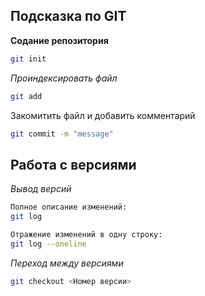 ## Подсказка по GIT

**Содание репозитория**
```sh
git init
```
*Проиндексировать файл*
```sh
git add
```
Закомитить файл и добавить комментарий
```sh
git commit -m "message"
```
## Работа с версиями

*Вывод версий*
```sh
Полное описание изменений:
git log

Отражение изменений в одну строку:
git log --oneline
```
*Переход между версиями*
```sh
git checkout <Номер версии>
```
